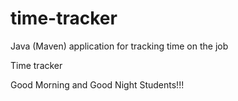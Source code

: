 # time-tracker
Java (Maven) application for tracking time on the job

Time tracker

Good Morning and Good Night Students!!!
